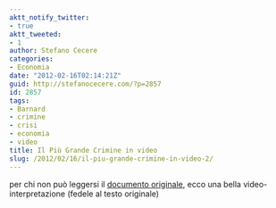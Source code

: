 ```yaml
---
aktt_notify_twitter:
- true
aktt_tweeted:
- 1
author: Stefano Cecere
categories:
- Economia
date: "2012-02-16T02:14:21Z"
guid: http://stefanocecere.com/?p=2857
id: 2857
tags:
- Barnard
- crimine
- crisi
- economia
- video
title: Il Più Grande Crimine in video
slug: /2012/02/16/il-piu-grande-crimine-in-video-2/
---
```


per chi non può leggersi il [documento originale](http://paolobarnard.info/docs/ilpiugrandecrimine2011.pdf), ecco una bella video-interpretazione (fedele al testo originale)